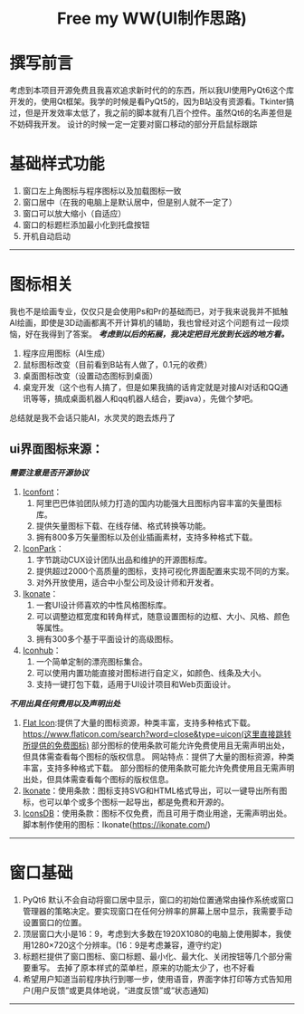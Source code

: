 # <center> Free my WW(UI制作思路) </center>
# 撰写前言
考虑到本项目开源免费且我喜欢追求新时代的的东西，所以我UI使用PyQt6这个库开发的，使用Qt框架。我学的时候是看PyQt5的，因为B站没有资源看。Tkinter搞过，但是开发效率太低了，我之前的脚本就有几百个控件。虽然Qt6的名声差但是不妨碍我开发。
设计的时候一定一定要对窗口移动的部分开启鼠标跟踪
# 基础样式功能
1. 窗口左上角图标与程序图标以及加载图标一致
2. 窗口居中（在我的电脑上是默认居中，但是别人就不一定了）
3. 窗口可以放大缩小（自适应）
4. 窗口的标题栏添加最小化到托盘按钮
5. 开机自动启动
***
# 图标相关
我也不是绘画专业，仅仅只是会使用Ps和Pr的基础而已，对于我来说我并不抵触AI绘画，即使是3D动画都离不开计算机的辅助，我也曾经对这个问题有过一段烦恼，好在我得到了答案。
***考虑到以后的拓展，我决定把目光放到长远的地方看。***
1. 程序应用图标（AI生成）
2. 鼠标图标改变（目前看到B站有人做了，0.1元的收费）
3. 桌面图标改变（设置动态图标到桌面）
4. 桌宠开发（这个也有人搞了，但是如果我搞的话肯定就是对接AI对话和QQ通讯等等，搞成桌面机器人和qq机器人结合，要java），先做个梦吧。
   
总结就是我不会话只能AI，水灵灵的跑去炼丹了

## ui界面图标来源：
***需要注意是否开源协议***
1. [Iconfont](https://www.iconfont.cn/)：
   1. 阿里巴巴体验团队倾力打造的国内功能强大且图标内容丰富的矢量图标库。
   2. 提供矢量图标下载、在线存储、格式转换等功能。
   3. 拥有800多万矢量图标以及创业插画素材，支持多种格式下载。
2. [IconPark](https://iconpark.oceanengine.com/)：
   1. 字节跳动CUX设计团队出品和维护的开源图标库。
   2. 提供超过2000个高质量的图标，支持可视化界面配置来实现不同的方案。
   3. 对外开放使用，适合中小型公司及设计师和开发者。
3. [Ikonate](https://ikonate.com/)：
   1. 一套UI设计师喜欢的中性风格图标库。
   2. 可以调整边框宽度和转角样式，随意设置图标的边框、大小、风格、颜色等属性。
   3. 拥有300多个基于平面设计的高级图标。
4. [Iconhub](https://iconhub.io/)：
   1. 一个简单定制的漂亮图标集合。
   2. 可以使用内置功能直接对图标进行自定义，如颜色、线条及大小。
   3. 支持一键打包下载，适用于UI设计项目和Web页面设计。
   
***不用出具任何费用以及声明出处***
1. [Flat Icon](https://www.flaticon.com/):提供了大量的图标资源，种类丰富，支持多种格式下载。
https://www.flaticon.com/search?word=close&type=uicon(这里直接跳转所提供的免费图标)
部分图标的使用条款可能允许免费使用且无需声明出处，但具体需查看每个图标的版权信息。
网站特点：提供了大量的图标资源，种类丰富，支持多种格式下载。
部分图标的使用条款可能允许免费使用且无需声明出处，但具体需查看每个图标的版权信息。
2. [Ikonate](https://ikonate.com/)：使用条款：图标支持SVG和HTML格式导出，可以一键导出所有图标，也可以单个或多个图标一起导出，都是免费和开源的。
3. [IconsDB](https://www.iconsdb.com/)：使用条款：图标不仅免费，而且可用于商业用途，无需声明出处。
脚本制作使用的图标：Ikonate(https://ikonate.com/)


***
# 窗口基础
1. PyQt6 默认不会自动将窗口居中显示，窗口的初始位置通常由操作系统或窗口管理器的策略决定。要实现窗口在任何分辨率的屏幕上居中显示，我需要手动设置窗口的位置。
2. 顶层窗口大小是16：9，考虑到大多数在1920X1080的电脑上使用脚本，我使用1280×720这个分辨率。(16：9是考虑兼容，遵守约定)
3. 标题栏提供了窗口图标、窗口标题、最小化、最大化、关闭按钮等几个部分需要重写。 去掉了原本样式的菜单栏，原来的功能太少了，也不好看
4. 希望用户知道当前程序执行到哪一步，使用语音，界面字体打印等方式告知用户(用户反馈”或更具体地说，“进度反馈”或“状态通知)
***







